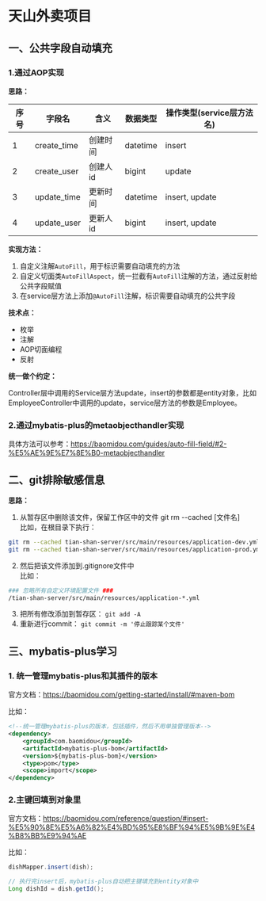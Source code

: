 # 天山外卖项目

## 一、公共字段自动填充
### 1.通过AOP实现

**思路：**

| 序号 | 字段名         | 含义    | 数据类型     | 操作类型(service层方法名) |
|----|-------------|-------|----------|-------------------|
| 1  | create_time | 创建时间  | datetime | insert            |
| 2  | create_user | 创建人id | bigint   | update            |
| 3  | update_time | 更新时间  | datetime | insert, update    |
| 4  | update_user | 更新人id | bigint   | insert, update    |

**实现方法：**

1. 自定义注解`AutoFill`，用于标识需要自动填充的方法
2. 自定义切面类`AutoFillAspect`，统一拦截有`AutoFill`注解的方法，通过反射给公共字段赋值
3. 在service层方法上添加`@AutoFill`注解，标识需要自动填充的公共字段

**技术点：**

- 枚举
- 注解
- AOP切面编程
- 反射

**统一做个约定：**

Controller层中调用的Service层方法update，insert的参数都是entity对象，比如EmployeeController中调用的update，service层方法的参数是Employee。


### 2.通过mybatis-plus的metaobjecthandler实现

具体方法可以参考：https://baomidou.com/guides/auto-fill-field/#2-%E5%AE%9E%E7%8E%B0-metaobjecthandler

## 二、git排除敏感信息

**思路：**
1. 从暂存区中删除该文件，保留工作区中的文件
git rm --cached [文件名]</br>
比如，在根目录下执行：
```bash
git rm --cached tian-shan-server/src/main/resources/application-dev.yml
git rm --cached tian-shan-server/src/main/resources/application-prod.yml
```
2. 然后把该文件添加到.gitignore文件中</br>
比如：
```bash
### 忽略所有自定义环境配置文件 ###
/tian-shan-server/src/main/resources/application-*.yml
```
3. 把所有修改添加到暂存区：
`git add -A`
4. 重新进行commit：
`git commit -m '停止跟踪某个文件'`

## 三、mybatis-plus学习

### 1. 统一管理mybatis-plus和其插件的版本

官方文档：https://baomidou.com/getting-started/install/#maven-bom

比如：

```xml
<!--统一管理mybatis-plus的版本，包括插件，然后不用单独管理版本-->
<dependency>
    <groupId>com.baomidou</groupId>
    <artifactId>mybatis-plus-bom</artifactId>
    <version>${mybatis-plus-bom}</version>
    <type>pom</type>
    <scope>import</scope>
</dependency>
```

### 2.主键回填到对象里

官方文档：https://baomidou.com/reference/question/#insert-%E5%90%8E%E5%A6%82%E4%BD%95%E8%BF%94%E5%9B%9E%E4%B8%BB%E9%94%AE

比如：
```java
dishMapper.insert(dish);

// 执行完insert后，mybatis-plus自动把主键填充到entity对象中
Long dishId = dish.getId();
```